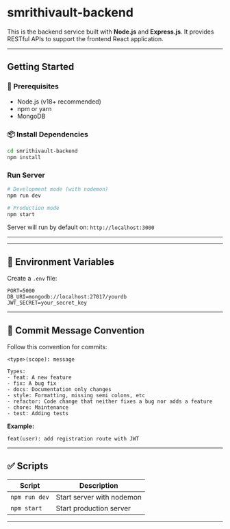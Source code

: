 # smrithivault-backend
This is the backend service built with **Node.js** and **Express.js**. It provides RESTful APIs to support the frontend React application.

---

##  Getting Started

### 🔧 Prerequisites

- Node.js (v18+ recommended)
- npm or yarn
- MongoDB 

### 📦 Install Dependencies

```bash
cd smrithivault-backend
npm install
```

###  Run Server

```bash
# Development mode (with nodemon)
npm run dev

# Production mode
npm start
```

Server will run by default on: `http://localhost:3000`

---

---

## 🔐 Environment Variables

Create a `.env` file:

```env
PORT=5000
DB_URI=mongodb://localhost:27017/yourdb
JWT_SECRET=your_secret_key
```

---



## 📝 Commit Message Convention

Follow this convention for commits:

```
<type>(scope): message

Types:
- feat: A new feature
- fix: A bug fix
- docs: Documentation only changes
- style: Formatting, missing semi colons, etc
- refactor: Code change that neither fixes a bug nor adds a feature
- chore: Maintenance
- test: Adding tests
```

**Example:**
```
feat(user): add registration route with JWT
```

---

## ✅ Scripts

| Script         | Description                   |
|----------------|-------------------------------|
| `npm run dev`  | Start server with nodemon     |
| `npm start`    | Start production server       |

---
